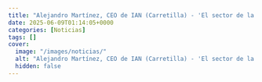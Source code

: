 ```yaml
---
title: "Alejandro Martínez, CEO de IAN (Carretilla) - 'El sector de la alimentación no falló un sólo día en la pandemia, da prueba de nuestro nivel de exigencia'"
date: 2025-06-09T01:14:05+0000
categories: [Noticias]
tags: []
cover:
  image: "/images/noticias/"
  alt: "Alejandro Martínez, CEO de IAN (Carretilla) - 'El sector de la alimentación no falló un sólo día en la pandemia, da prueba de nuestro nivel de exigencia'"
  hidden: false
---
```



